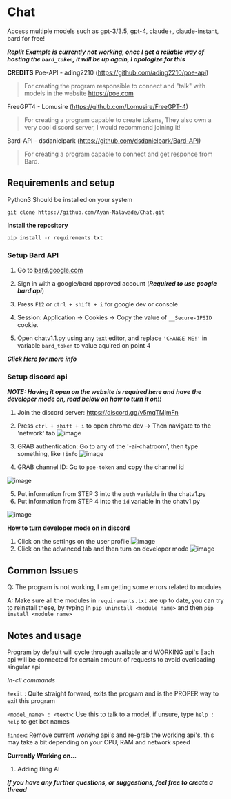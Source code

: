 # Chat
Access multiple models such as gpt-3/3.5, gpt-4, claude+, claude-instant, bard for free!

***Replit Example is currently not working, once I get a reliable way of hosting the `bard_token`, it will be up again, I apologize for this***

**CREDITS**
Poe-API  - ading2210 (https://github.com/ading2210/poe-api)  

> For creating the program responsible to connect and "talk" with models in the website https://poe.com

FreeGPT4 - Lomusire (https://github.com/Lomusire/FreeGPT-4)

> For creating a program capable to create tokens, They also own a very cool discord server, I would recommend joining it!

Bard-API - dsdanielpark (https://github.com/dsdanielpark/Bard-API)

> For creating a program capable to connect and get responce from Bard.


## Requirements and setup

Python3 Should be installed on your system

```
git clone https://github.com/Ayan-Nalawade/Chat.git
```
**Install the repository**
```
pip install -r requirements.txt
```

### Setup Bard API

1. Go to [bard.google.com](https://bard.google.com/)

2. Sign in with a google/bard approved account (***Required to use google bard api***)

3. Press `F12` or `ctrl + shift + i` for google dev or console

4. Session: Application → Cookies → Copy the value of `__Secure-1PSID` cookie.

5. Open chatv1.1.py using any text editor, and replace `'CHANGE ME!'` in variable `bard_token` to value aquired on point 4 

***Click [Here](https://github.com/dsdanielpark/Bard-API) for more info***

### Setup discord api

***NOTE: Having it open on the website is required here and have the developer mode on, read below on how to turn it on!!***

1. Join the discord server: https://discord.gg/v5mqTMjmFn

3. Press `ctrl + shift + i` to open chrome dev -> Then navigate to the 'network' tab
![image](https://github.com/Ayan-Nalawade/Chat/assets/108238535/70cfdb6b-b052-4f21-a9bb-e8a0384bf433)

3. GRAB authentication: Go to any of the '-ai-chatroom', then type something, like `!info`
![image](https://github.com/Ayan-Nalawade/Chat/assets/108238535/441e3306-fa8b-42b3-9dde-dda0566585b5)

4. GRAB channel ID: Go to `poe-token` and copy the channel id

![image](https://github.com/Ayan-Nalawade/Chat/assets/108238535/71fee924-d88b-4921-b734-8be15aac9df5)

5. Put information from STEP 3 into the `auth` variable in the chatv1.py
6. Put information from STEP 4 into the `id` variable in the chatv1.py

![image](https://github.com/Ayan-Nalawade/Chat/assets/108238535/5743ee5d-97f1-4f64-99a0-a91a36fd0e3b)

**How to turn developer mode on in discord**

1. Click on the settings on the user profile
![image](https://github.com/Ayan-Nalawade/Chat/assets/108238535/974a3245-da57-449e-838a-e16c9a69cb17)
2. Click on the advanced tab and then turn on developer mode
![image](https://github.com/Ayan-Nalawade/Chat/assets/108238535/bbf6c731-b6af-4faa-b5bd-d48cc5a7f3bc)

## Common Issues


Q: The program is not working, I am getting some errors related to modules

A: Make sure all the modules in `requirements.txt` are up to date, you can try to reinstall these, by typing in ``` pip uninstall <module name> ``` and then ``` pip install <module name> ```

## Notes and usage

Program by default will cycle through available and WORKING api's
Each api will be connected for certain amount of requests to avoid overloading singular api

*In-cli commands*

`!exit` : Quite straight forward, exits the program and is the PROPER way to exit this program

`<model_name> : <text>`: Use this to talk to a model, if unsure, type `help : help` to get bot names

`!index`: Remove current *working* api's and re-grab the working api's, this may take a bit depending on your CPU, RAM and network speed

**Currently Working on...**
1. Adding Bing AI

***If you have any further questions, or suggestions, feel free to create a thread*** 
